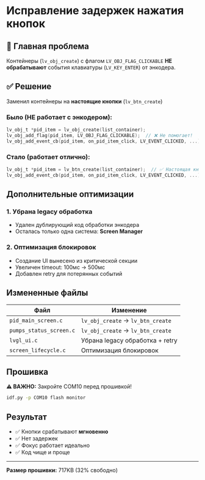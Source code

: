# Исправление задержек нажатия кнопок

## 🎯 Главная проблема
Контейнеры (`lv_obj_create`) с флагом `LV_OBJ_FLAG_CLICKABLE` **НЕ обрабатывают** события клавиатуры (`LV_KEY_ENTER`) от энкодера.

## ✅ Решение
Заменил контейнеры на **настоящие кнопки** (`lv_btn_create`)

### Было (НЕ работает с энкодером):
```c
lv_obj_t *pid_item = lv_obj_create(list_container);
lv_obj_add_flag(pid_item, LV_OBJ_FLAG_CLICKABLE);  // ❌ Не помогает!
lv_obj_add_event_cb(pid_item, on_pid_item_click, LV_EVENT_CLICKED, ...);
```

### Стало (работает отлично):
```c
lv_obj_t *pid_item = lv_btn_create(list_container);  // ✅ Настоящая кнопка
lv_obj_add_event_cb(pid_item, on_pid_item_click, LV_EVENT_CLICKED, ...);
```

## Дополнительные оптимизации

### 1. Убрана legacy обработка
- Удален дублирующий код обработки энкодера
- Осталась только одна система: **Screen Manager**

### 2. Оптимизация блокировок
- Создание UI вынесено из критической секции
- Увеличен timeout: 100мс → 500мс
- Добавлен retry для потерянных событий

## Измененные файлы

| Файл | Изменение |
|------|-----------|
| `pid_main_screen.c` | `lv_obj_create` → `lv_btn_create` |
| `pumps_status_screen.c` | `lv_obj_create` → `lv_btn_create` |
| `lvgl_ui.c` | Убрана legacy обработка + retry |
| `screen_lifecycle.c` | Оптимизация блокировок |

## Прошивка

**⚠️ ВАЖНО:** Закройте COM10 перед прошивкой!

```cmd
idf.py -p COM10 flash monitor
```

## Результат
- ✅ Кнопки срабатывают **мгновенно**
- ✅ Нет задержек
- ✅ Фокус работает идеально
- ✅ Код чище и проще

---
**Размер прошивки:** 717KB (32% свободно)


